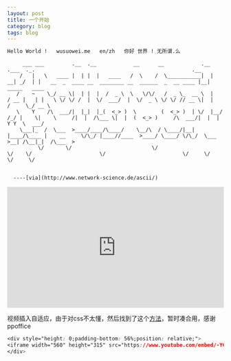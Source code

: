 ```yaml
---
layout: post
title: 一个开始 
category: blog
tags: blog
---
```


```html
Hello World !   wusuowei.me   en/zh   你好 世界 ! 无所谓.么
```

```
     ___ ___         .__  .__            __      __            .__       .___  ._.                                                   .__
    /   |   \   ____ |  | |  |   ____   /  \    /  \___________|  |    __| _/  | |   __  _  ____ __  ________ __  ______  _  __ ____ |__|    _____   ____
   /    ~    \_/ __ \|  | |  |  /  _ \  \   \/\/   /  _ \_  __ \  |   / __ |   | |   \ \/ \/ /  |  \/  ___/  |  \/  _ \ \/ \/ // __ \|  |   /     \_/ __ \
   \    Y    /\  ___/|  |_|  |_(  <_> )  \        (  <_> )  | \/  |__/ /_/ |    \|    \     /|  |  /\___ \|  |  (  <_> )     /\  ___/|  |  |  Y Y  \  ___/
    \___|_  /  \___  >____/____/\____/    \__/\  / \____/|__|  |____/\____ |    __     \/\_/ |____//____  >____/ \____/ \/\_/  \___  >__| /\__|_|  /\___  >
          \/       \/                          \/                         \/    \/                      \/                         \/     \/     \/     \/


  ----[via](http://www.network-science.de/ascii/)
```


<div style="height: 0;padding-bottom: 56%;position: relative;">
<iframe width="560" height="315" src="https://www.youtube.com/embed/cgLEFciA7SI" frameborder="0" allowfullscreen="" style="position: absolute;height: 100%;width: 100%;"></iframe>
</div>


视频插入自适应，由于对css不太懂，然后找到了这个[方法](https://github.com/ppoffice/hexo-theme-minos/issues/2)，暂时凑合用，感谢 ppoffice

```css
<div style="height: 0;padding-bottom: 56%;position: relative;">
<iframe width="560" height="315" src="https://www.youtube.com/embed/-YGDyPAwQz0" frameborder="0" allowfullscreen="" style="position: absolute;height: 100%;width: 100%;"></iframe>
</div>
```



